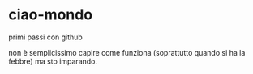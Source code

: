 # ciao-mondo
primi passi con github

non è semplicissimo capire come funziona (soprattutto quando si ha la febbre) ma sto imparando.
